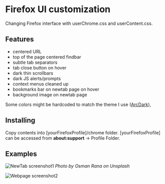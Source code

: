 # Firefox UI customization

Changing Firefox interface with userChrome.css and userContent.css.	

## Features

- centered URL
- top of the page centered findbar
- subtle tab separators
- tab close button on hover
- dark thin scrollbars
- dark JS alerts/prompts
- context menus cleaned up
- bookmarks bar on newtab page on hover
- background image on newtab page

Some colors might be hardcoded to match the theme I use ([ArcDark](https://addons.mozilla.org/en-US/firefox/addon/arc-dark-theme-we/)), 

## Installing

Copy contents into [yourFirefoxProfile]/chrome folder. 
[yourFirefoxProfile] can be accessed from **about:support** -> Profile Folder.

## Examples

![NewTab screenshot1](https://i.imgur.com/8FuAGz3.png)
*Photo by Osman Rana on Unsplash*

![Webpage screenshot2](https://i.imgur.com/5SQTHnF.png)